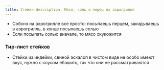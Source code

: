 ```yaml
---
title: Стейки description: Мясо, соль и перец на аэрогрилле
---
```


- Собсно на аэрогрилле все просто: посыпаешь перцем, закидываешь в аэрогрилль, в конце посыпаешь солью
- Если посыпать солью вначале, то мясо скукожится

### Тир-лист стейков

<tier-list>
<template #a>Рибай</template>
<template #b>Шейка / Денвер</template>
<template #d>Рамп</template>
</tier-list>

- Стейки из индейки, свиной эскалоп в чистом виде не особо имеют вкус, нужно с соусом ебашить, так что они не
  рассматриваются
